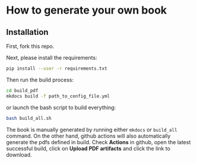 # How to generate your own book

## Installation

First, fork this repo.

Next, please install the requirements:

```bash
pip install --user -r requirements.txt 
```

Then run the build process:

```bash
cd build_pdf
mkdocs build -f path_to_config_file.yml
```

or launch the bash script to build everything:

```bash
bash build_all.sh
```

The book is manually generated by running either `mkdocs` or `build_all` command. 
On the other hand, github actions will also automatically generate the pdfs defined in build. 
Check **Actions** in github, open the latest successful build, click on **Upload PDF artifacts** and click the link to download.
